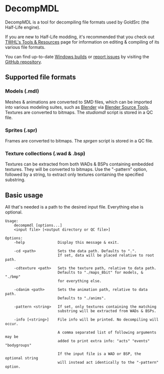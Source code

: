# DecompMDL

DecompMDL is a tool for decompiling file formats used by GoldSrc (the Half-Life engine).

If you are new to Half-Life modding, it's recommended that you check out [TWHL's Tools & Resources](https://twhl.info/wiki/page/Tools_and_Resources) page for information on editing & compiling of its various file formats.

You can find up-to-date [Windows builds](https://github.com/Toodles2You/halflife-tools/releases) or [report issues](https://github.com/Toodles2You/halflife-tools/issues) by visiting the [GitHub repository](https://github.com/Toodles2You/halflife-tools).

## Supported file formats

### Models (.mdl)

Meshes & animations are converted to SMD files, which can be imported into various modeling suites, such as [Blender](https://www.blender.org/) via [Blender Source Tools](http://steamreview.org/BlenderSourceTools/). Textures are converted to bitmaps. The *studiomdl* script is stored in a QC file.

### Sprites (.spr)

Frames are converted to bitmaps. The *sprgen* script is stored in a QC file.

### Texture collections (.wad & .bsp)

Textures can be extracted from both WADs & BSPs containing embedded textures. They will be converted to bitmaps. Use the "-pattern" option, followed by a string, to extract only textures containing the specified substring.

## Basic usage

All that's needed is a path to the desired input file. Everything else is optional.

    Usage:
        decompmdl [options...]
        <input file> [<output directory or QC file>]
    
    Options:
        -help               Display this message & exit.
        
        -cd <path>          Sets the data path. Defaults to ".".
                            If set, data will be placed relative to root path.
        
        -cdtexture <path>   Sets the texture path, relative to data path.               
                            Defaults to "./maps_8bit" for models, & "./bmp"
                            for everything else.
        
        -cdanim <path>      Sets the animation path, relative to data path.
                            Defaults to "./anims".
        
        -pattern <string>   If set, only textures containing the matching
                            substring will be extracted from WADs & BSPs.

        -info [<string>]    File info will be printed. No decompiling will occur.

                            A comma separated list of following arguments may be
                            added to print extra info: "acts" "events" "bodygroups"

                            If the input file is a WAD or BSP, the optional string
                            will instead act identically to the "-pattern" option.
